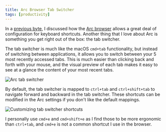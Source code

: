 ```yaml
---
title: Arc Browser Tab Switcher
tags: [productivity]
---
```


In a [previous byte](https://mskelton.dev/bytes/20231002131021), I
discussed how the [Arc browser](https://arc.net) allows a great deal of
configuration for keyboard shortcuts. Another thing that I love about Arc
is something you get right out of the box: the tab switcher.

The tab switcher is much like the macOS `cmd+tab` functionality, but
instead of switching between applications, it allows you to switch between
your 5 most recently accessed tabs. This is much easier than clicking back
and forth with your mouse, and the visual preview of each tab makes it easy
to see at a glance the content of your most recent tabs.

![Arc tab switcher](https://cdn.mskelton.dev/bytes/20231022093722.png)

By default, the tab switcher is mapped to `ctrl+tab` and `ctrl+shift+tab`
to navigate forward and backward in the tab switcher. These shortcuts can
be modified in the Arc settings if you don't like the default mappings.

![Customizing tab switcher shortcuts](https://cdn.mskelton.dev/bytes/20231022093734.png)

I personally use `cmd+e` and `cmd+shift+e` as I find those to be more
ergonomic than `ctrl+tab`, and `cmd+e` is not a common shortcut I use in
the browser.
